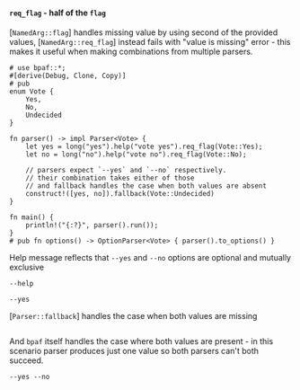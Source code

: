#### `req_flag` - half of the `flag`

[`NamedArg::flag`] handles missing value by using second of the provided values,
[`NamedArg::req_flag`] instead fails with "value is missing" error - this makes it useful when
making combinations from multiple parsers.

```rust,id:3
# use bpaf::*;
#[derive(Debug, Clone, Copy)]
# pub
enum Vote {
    Yes,
    No,
    Undecided
}

fn parser() -> impl Parser<Vote> {
    let yes = long("yes").help("vote yes").req_flag(Vote::Yes);
    let no = long("no").help("vote no").req_flag(Vote::No);

    // parsers expect `--yes` and `--no` respectively.
    // their combination takes either of those
    // and fallback handles the case when both values are absent
    construct!([yes, no]).fallback(Vote::Undecided)
}

fn main() {
    println!("{:?}", parser().run());
}
# pub fn options() -> OptionParser<Vote> { parser().to_options() }
```

Help message reflects that `--yes` and `--no` options are optional and mutually exclusive

```run,id:3
--help
```

```run,id:3
--yes
```

[`Parser::fallback`] handles the case when both values are missing

```run,id:3

```

And `bpaf` itself handles the case where both values are present - in this scenario parser
produces just one value so both parsers can't both succeed.

```run,id:3
--yes --no
```
